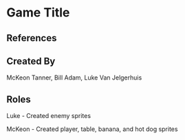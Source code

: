 # Game Title

## References

## Created By

McKeon Tanner, Bill Adam, Luke Van Jelgerhuis

## Roles

Luke - Created enemy sprites

McKeon - Created player, table, banana, and hot dog sprites
